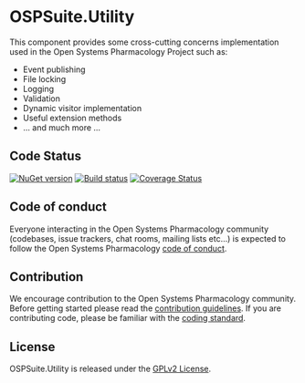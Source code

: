 # OSPSuite.Utility

This component provides some cross-cutting concerns implementation used in the Open Systems Pharmacology Project such as:

* Event publishing
* File locking
* Logging
* Validation
* Dynamic visitor implementation
* Useful extension methods
* ... and much more ... 


## Code Status
[![NuGet version](https://img.shields.io/nuget/v/OSPSuite.Utility.svg?style=flat)](https://www.nuget.org/packages/OSPSuite.Utility)
[![Build status](https://ci.appveyor.com/api/projects/status/nlt4g64odn57xuie/branch/master?svg=true&passingText=master%20-%20passing)](https://ci.appveyor.com/project/open-systems-pharmacology-ci/ospsuite-utility/branch/master)
[![Coverage Status](https://coveralls.io/repos/github/Open-Systems-Pharmacology/OSPSuite.Utility/badge.svg?branch=master)](https://coveralls.io/github/Open-Systems-Pharmacology/OSPSuite.Utility?branch=master)

## Code of conduct
Everyone interacting in the Open Systems Pharmacology community (codebases, issue trackers, chat rooms, mailing lists etc...) is expected to follow the Open Systems Pharmacology [code of conduct](https://github.com/Open-Systems-Pharmacology/Suite/blob/master/CODE_OF_CONDUCT.md).

## Contribution
We encourage contribution to the Open Systems Pharmacology community. Before getting started please read the [contribution guidelines](https://github.com/Open-Systems-Pharmacology/Suite/blob/master/CONTRIBUTING.md). If you are contributing code, please be familiar with the [coding standard](https://github.com/Open-Systems-Pharmacology/Suite/blob/master/CODING_STANDARD.md).

## License
OSPSuite.Utility is released under the [GPLv2 License](LICENSE).
